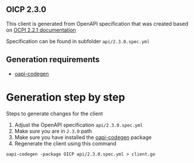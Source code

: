 ## OICP 2.3.0

This client is generated from OpenAPI specification that was created based on
[OCPI 2.2.1 documentation](https://evroaming.org/app/uploads/2021/11/OCPI-2.2.1.pdf)

Specification can be found in subfolder `api/2.3.0.spec.yml`

## Generation requirements
- [oapi-codegen](https://github.com/deepmap/oapi-codegen#overview)

# Generation step by step
Steps to generate changes for the client

1) Adjust the OpenAPI specification `api/2.3.0.spec.yml`
2) Make sure you are in `2.3.0` path
3) Make sure you have installed the [oapi-codegen](https://github.com/deepmap/oapi-codegen#overview) package
4) Regenerate the client using this command
```shell
oapi-codegen -package OICP api/2.3.0.spec.yml > client.go
```
